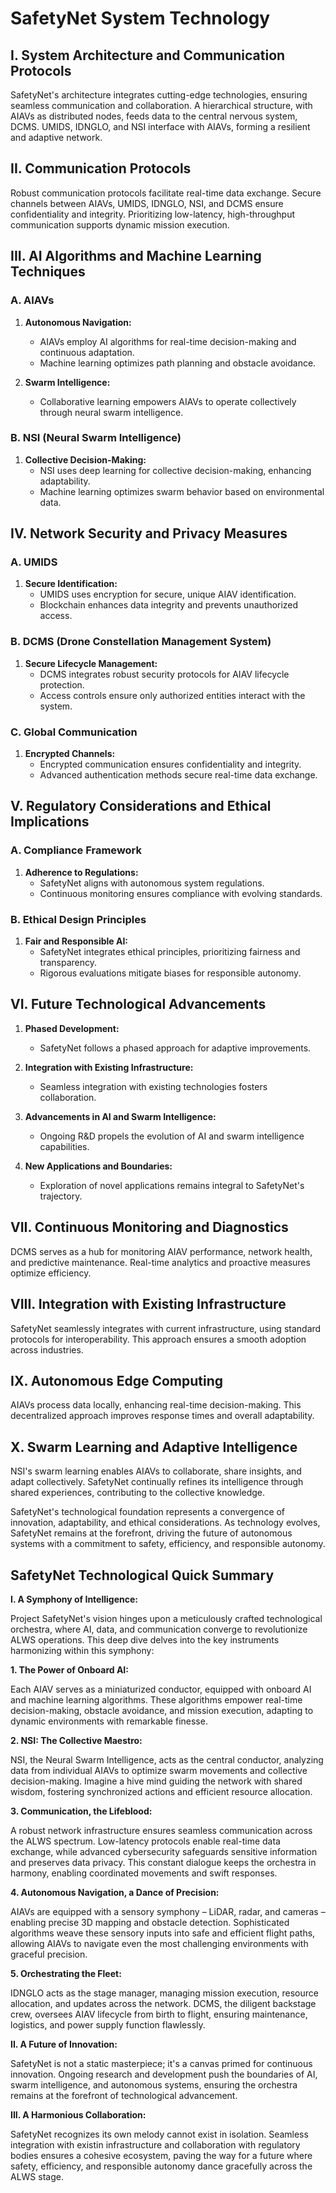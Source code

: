# SafetyNet System Technology

## I. System Architecture and Communication Protocols

SafetyNet's architecture integrates cutting-edge technologies, ensuring seamless communication and collaboration. A hierarchical structure, with AIAVs as distributed nodes, feeds data to the central nervous system, DCMS. UMIDS, IDNGLO, and NSI interface with AIAVs, forming a resilient and adaptive network.

## II. Communication Protocols

Robust communication protocols facilitate real-time data exchange. Secure channels between AIAVs, UMIDS, IDNGLO, NSI, and DCMS ensure confidentiality and integrity. Prioritizing low-latency, high-throughput communication supports dynamic mission execution.

## III. AI Algorithms and Machine Learning Techniques

### A. AIAVs

1. **Autonomous Navigation:**
   - AIAVs employ AI algorithms for real-time decision-making and continuous adaptation.
   - Machine learning optimizes path planning and obstacle avoidance.

2. **Swarm Intelligence:**
   - Collaborative learning empowers AIAVs to operate collectively through neural swarm intelligence.

### B. NSI (Neural Swarm Intelligence)

1. **Collective Decision-Making:**
   - NSI uses deep learning for collective decision-making, enhancing adaptability.
   - Machine learning optimizes swarm behavior based on environmental data.

## IV. Network Security and Privacy Measures

### A. UMIDS

1. **Secure Identification:**
   - UMIDS uses encryption for secure, unique AIAV identification.
   - Blockchain enhances data integrity and prevents unauthorized access.

### B. DCMS (Drone Constellation Management System)

1. **Secure Lifecycle Management:**
   - DCMS integrates robust security protocols for AIAV lifecycle protection.
   - Access controls ensure only authorized entities interact with the system.

### C. Global Communication

1. **Encrypted Channels:**
   - Encrypted communication ensures confidentiality and integrity.
   - Advanced authentication methods secure real-time data exchange.

## V. Regulatory Considerations and Ethical Implications

### A. Compliance Framework

1. **Adherence to Regulations:**
   - SafetyNet aligns with autonomous system regulations.
   - Continuous monitoring ensures compliance with evolving standards.

### B. Ethical Design Principles

1. **Fair and Responsible AI:**
   - SafetyNet integrates ethical principles, prioritizing fairness and transparency.
   - Rigorous evaluations mitigate biases for responsible autonomy.

## VI. Future Technological Advancements

1. **Phased Development:**
   - SafetyNet follows a phased approach for adaptive improvements.

2. **Integration with Existing Infrastructure:**
   - Seamless integration with existing technologies fosters collaboration.

3. **Advancements in AI and Swarm Intelligence:**
   - Ongoing R&D propels the evolution of AI and swarm intelligence capabilities.

4. **New Applications and Boundaries:**
   - Exploration of novel applications remains integral to SafetyNet's trajectory.

## VII. Continuous Monitoring and Diagnostics

DCMS serves as a hub for monitoring AIAV performance, network health, and predictive maintenance. Real-time analytics and proactive measures optimize efficiency.

## VIII. Integration with Existing Infrastructure

SafetyNet seamlessly integrates with current infrastructure, using standard protocols for interoperability. This approach ensures a smooth adoption across industries.

## IX. Autonomous Edge Computing

AIAVs process data locally, enhancing real-time decision-making. This decentralized approach improves response times and overall adaptability.

## X. Swarm Learning and Adaptive Intelligence

NSI's swarm learning enables AIAVs to collaborate, share insights, and adapt collectively. SafetyNet continually refines its intelligence through shared experiences, contributing to the collective knowledge.

SafetyNet's technological foundation represents a convergence of innovation, adaptability, and ethical considerations. As technology evolves, SafetyNet remains at the forefront, driving the future of autonomous systems with a commitment to safety, efficiency, and responsible autonomy.

## SafetyNet Technological Quick Summary

**I. A Symphony of Intelligence:**

Project SafetyNet's vision hinges upon a meticulously crafted technological orchestra, where AI, data, and communication converge to revolutionize ALWS operations. This deep dive delves into the key instruments harmonizing within this symphony:

**1. The Power of Onboard AI:**

Each AIAV serves as a miniaturized conductor, equipped with onboard AI and machine learning algorithms. These algorithms empower real-time decision-making, obstacle avoidance, and mission execution, adapting to dynamic environments with remarkable finesse.

**2. NSI: The Collective Maestro:**

NSI, the Neural Swarm Intelligence, acts as the central conductor, analyzing data from individual AIAVs to optimize swarm movements and collective decision-making. Imagine a hive mind guiding the network with shared wisdom, fostering synchronized actions and efficient resource allocation.

**3. Communication, the Lifeblood:**

A robust network infrastructure ensures seamless communication across the ALWS spectrum. Low-latency protocols enable real-time data exchange, while advanced cybersecurity safeguards sensitive information and preserves data privacy. This constant dialogue keeps the orchestra in harmony, enabling coordinated movements and swift responses.

**4. Autonomous Navigation, a Dance of Precision:**

AIAVs are equipped with a sensory symphony – LiDAR, radar, and cameras – enabling precise 3D mapping and obstacle detection. Sophisticated algorithms weave these sensory inputs into safe and efficient flight paths, allowing AIAVs to navigate even the most challenging environments with graceful precision.

**5. Orchestrating the Fleet:**

IDNGLO acts as the stage manager, managing mission execution, resource allocation, and updates across the network. DCMS, the diligent backstage crew, oversees AIAV lifecycle from birth to flight, ensuring maintenance, logistics, and power supply function flawlessly.

**II. A Future of Innovation:**

SafetyNet is not a static masterpiece; it's a canvas primed for continuous innovation. Ongoing research and development push the boundaries of AI, swarm intelligence, and autonomous systems, ensuring the orchestra remains at the forefront of technological advancement.

**III. A Harmonious Collaboration:**

SafetyNet recognizes its own melody cannot exist in isolation. Seamless integration with existin infrastructure and collaboration with regulatory bodies ensures a cohesive ecosystem, paving the way for a future where safety, efficiency, and responsible autonomy dance gracefully across the ALWS stage.

